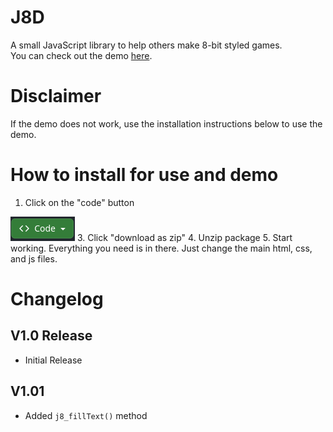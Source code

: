 # J8D
A small JavaScript library to help others make 8-bit styled games.  
You can check out the demo [here](devpooldotmsi.github.io/J8D/).

# Disclaimer
If the demo does not work, use the installation instructions below to use the demo.

# How to install for use and demo
1. Click on the "code" button
<img src="./assets/readme/code.png">
3. Click "download as zip"
4. Unzip package
5. Start working. Everything you need is in there. Just change the main html, css, and js files.

# Changelog
## V1.0 Release
* Initial Release
## V1.01
* Added `j8_fillText()` method
